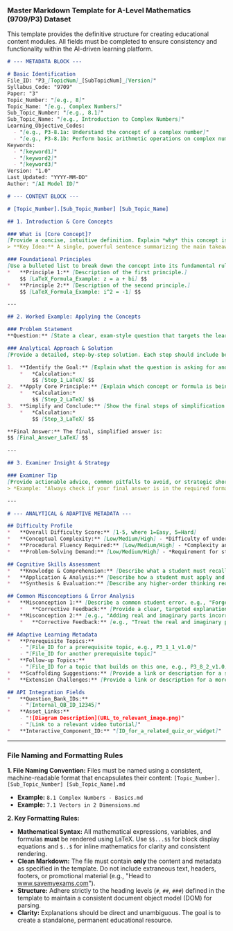 ### **Master Markdown Template for A-Level Mathematics (9709/P3) Dataset**

This template provides the definitive structure for creating educational content modules. All fields must be completed to ensure consistency and functionality within the AI-driven learning platform.

```markdown
# --- METADATA BLOCK ---

# Basic Identification
File_ID: "P3_[TopicNum]_[SubTopicNum]_[Version]"
Syllabus_Code: "9709"
Paper: "3"
Topic_Number: "[e.g., 8]"
Topic_Name: "[e.g., Complex Numbers]"
Sub_Topic_Number: "[e.g., 8.1]"
Sub_Topic_Name: "[e.g., Introduction to Complex Numbers]"
Learning_Objective_Codes:
  - "[e.g., P3-8.1a: Understand the concept of a complex number]"
  - "[e.g., P3-8.1b: Perform basic arithmetic operations on complex numbers]"
Keywords:
  - "[keyword1]"
  - "[keyword2]"
  - "[keyword3]"
Version: "1.0"
Last_Updated: "YYYY-MM-DD"
Author: "[AI Model ID]"

# --- CONTENT BLOCK ---

# [Topic_Number].[Sub_Topic_Number] [Sub_Topic_Name]

## 1. Introduction & Core Concepts

### What is [Core Concept]?
[Provide a concise, intuitive definition. Explain *why* this concept is important and where it fits in the broader mathematical landscape. Start with a guiding question.]
> **Key Idea:** A single, powerful sentence summarizing the main takeaway.

### Foundational Principles
[Use a bulleted list to break down the concept into its fundamental rules, properties, or components. Use LaTeX for all mathematical notation.]
*   **Principle 1:** [Description of the first principle.]
    $$ [LaTeX_Formula_Example: z = a + bi] $$
*   **Principle 2:** [Description of the second principle.]
    $$ [LaTeX_Formula_Example: i^2 = -1] $$

---

## 2. Worked Example: Applying the Concepts

### Problem Statement
**Question:** [State a clear, exam-style question that targets the learning objectives.]

### Analytical Approach & Solution
[Provide a detailed, step-by-step solution. Each step should include both the mathematical operation and a clear explanation of the reasoning behind it.]

1.  **Identify the Goal:** [Explain what the question is asking for and the initial strategy.]
    *   *Calculation:*
        $$ [Step_1_LaTeX] $$
2.  **Apply Core Principle:** [Explain which concept or formula is being used and why.]
    *   *Calculation:*
        $$ [Step_2_LaTeX] $$
3.  **Simplify and Conclude:** [Show the final steps of simplification and state the answer clearly.]
    *   *Calculation:*
        $$ [Step_3_LaTeX] $$

**Final Answer:** The final, simplified answer is:
$$ [Final_Answer_LaTeX] $$

---

## 3. Examiner Insight & Strategy

### Examiner Tip
[Provide actionable advice, common pitfalls to avoid, or strategic shortcuts relevant to an exam context. Frame it as direct advice to the student.]
> *Example: "Always check if your final answer is in the required format (e.g., Cartesian form `a + bi`). Diagrams are not just for loci questions; a quick sketch can prevent sign errors in argument calculations."*

---

# --- ANALYTICAL & ADAPTIVE METADATA ---

## Difficulty Profile
*   **Overall Difficulty Score:** [1-5, where 1=Easy, 5=Hard]
*   **Conceptual Complexity:** [Low/Medium/High] - *Difficulty of understanding the abstract concepts involved.*
*   **Procedural Fluency Required:** [Low/Medium/High] - *Complexity and length of the required calculations.*
*   **Problem-Solving Demand:** [Low/Medium/High] - *Requirement for strategic thinking and linking multiple concepts.*

## Cognitive Skills Assessment
*   **Knowledge & Comprehension:** [Describe what a student must recall and understand. e.g., "Recall the definition of `i` and the structure of a complex number."]
*   **Application & Analysis:** [Describe how a student must apply and analyze information. e.g., "Apply the rules of algebraic multiplication, substituting `i^2 = -1` where appropriate."]
*   **Synthesis & Evaluation:** [Describe any higher-order thinking required. e.g., "Evaluate the most efficient method (e.g., conjugate multiplication vs. direct expansion) to solve the problem."]

## Common Misconceptions & Error Analysis
*   **Misconception 1:** [Describe a common student error. e.g., "Forgetting that `(bi)^2` equals `b^2 * i^2`, which is `-b^2`, not `b^2`."]
    *   **Corrective Feedback:** [Provide a clear, targeted explanation to correct the misunderstanding.]
*   **Misconception 2:** [e.g., "Adding real and imaginary parts incorrectly, such as `(2+3i) + (1+4i) = 2+7i`."]
    *   **Corrective Feedback:** [e.g., "Treat the real and imaginary parts as separate components, like `x` and `y` coordinates: `(2+1) + (3+4)i = 3+7i`."]

## Adaptive Learning Metadata
*   **Prerequisite Topics:**
    - "[File_ID for a prerequisite topic, e.g., P3_1_1_v1.0]"
    - "[File_ID for another prerequisite topic]"
*   **Follow-up Topics:**
    - "[File_ID for a topic that builds on this one, e.g., P3_8_2_v1.0]"
*   **Scaffolding Suggestions:** [Provide a link or description for a simpler version of the problem to build confidence. e.g., "Practice adding two complex numbers before attempting multiplication."]
*   **Extension Challenges:** [Provide a link or description for a more complex problem. e.g., "Solve a problem involving division of complex numbers, which requires using the conjugate."]

## API Integration Fields
*   **Question_Bank_IDs:**
    - "[Internal_QB_ID_12345]"
*   **Asset_Links:**
    - "![Diagram Description](URL_to_relevant_image.png)"
    - "[Link to a relevant video tutorial]"
*   **Interactive_Component_ID:** "[ID_for_a_related_quiz_or_widget]"

```

---

### **File Naming and Formatting Rules**

**1. File Naming Convention:**
Files must be named using a consistent, machine-readable format that encapsulates their content:
`[Topic_Number].[Sub_Topic_Number] [Sub_Topic_Name].md`

*   **Example:** `8.1 Complex Numbers - Basics.md`
*   **Example:** `7.1 Vectors in 2 Dimensions.md`

**2. Key Formatting Rules:**
*   **Mathematical Syntax:** All mathematical expressions, variables, and formulas **must** be rendered using LaTeX. Use `$$...$$` for block display equations and `$..$` for inline mathematics for clarity and consistent rendering.
*   **Clean Markdown:** The file must contain **only** the content and metadata as specified in the template. Do not include extraneous text, headers, footers, or promotional material (e.g., "Head to www.savemyexams.com").
*   **Structure:** Adhere strictly to the heading levels (`#`, `##`, `###`) defined in the template to maintain a consistent document object model (DOM) for parsing.
*   **Clarity:** Explanations should be direct and unambiguous. The goal is to create a standalone, permanent educational resource.